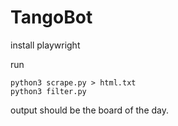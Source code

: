 # TangoBot

install playwright

run 
```
python3 scrape.py > html.txt
python3 filter.py
```
output should be the board of the day.